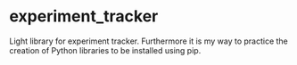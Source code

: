 # experiment_tracker
Light library for experiment tracker. Furthermore it is my way to practice the creation of Python libraries to be installed using pip.
